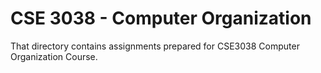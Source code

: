# CSE 3038 - Computer Organization
That directory contains assignments prepared for CSE3038 Computer Organization Course.
